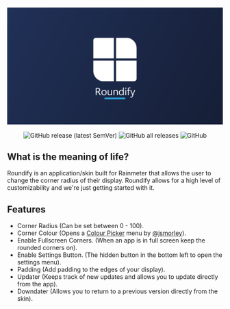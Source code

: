 ![Image of Yaktocat](https://raw.githubusercontent.com/NoahBRostant/Roundify/main/images/RoundifyBanner.png)
<div style="width: 100%; display: flex; justify-content: center;">
    <img style="margin-left: 2px; margin-right: 2px;" alt="GitHub release (latest SemVer)" src="https://img.shields.io/github/v/release/noahbrostant/Roundify?sort=semver">
    <img style="margin-left: 2px; margin-right: 2px;" alt="GitHub all releases" src="https://img.shields.io/github/downloads/noahbrostant/Roundify/total">
    <img style="margin-left: 2px; margin-right: 2px;" alt="GitHub" src="https://img.shields.io/github/license/noahbrostant/Roundify">
</div>

## What is the meaning of life?

Roundify is an application/skin built for Rainmeter that allows the user to change the corner radius of their display. Roundify allows for a high level of customizability and we're just getting started with it.

## Features

- Corner Radius (Can be set between 0 - 100).
- Corner Colour (Opens a <a href="https://forum.rainmeter.net/viewtopic.php?t=26884">Colour Picker</a> menu by <a href="https://github.com/jsmorley">@jsmorley</a>).
- Enable Fullscreen Corners. (When an app is in full screen keep the rounded corners on).
- Enable Settings Button. (The hidden button in the bottom left to open the settings menu).
- Padding (Add padding to the edges of your display).
- Updater (Keeps track of new updates and allows you to update directly from the app).
- Downdater (Allows you to return to a previous version directly from the skin).

